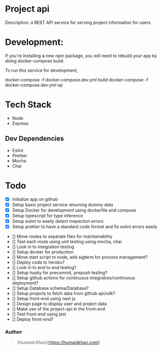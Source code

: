 # Project api

Description:
a REST API service for serving project information for users

# Development:

If you're installing a new npm package,
you will need to rebuild your app by doing docker-compose build

To run this service for development,

docker-compose -f docker-compose.dev.yml build
docker-compose -f docker-compose.dev.yml up

# Tech Stack

-   Node
-   Express

## Dev Dependencies

-   Eslint
-   Prettier
-   Mocha
-   Chai

# Todo

-   [x] Initialize app on github
-   [x] Setup basic project service returning dummy data
-   [x] Setup Docker for development using dockerfile and compose
-   [x] Setup typescript for type inference
-   [x] Setup eslint to easily detect inspection errors
-   [x] Setup prettier to have a standard code format and fix eslint errors easily
-   [] Move routes to separate files for maintainability
-   [] Test each route using unit testing using mocha, chai
-   [] Look in to integration testing
-   [] Setup docker for production
-   [] Move start script to node, add sigterm for process management?
-   [] Deploy code to heroku?
-   [] Look in to end to end testing?
-   [] Setup husky for precommit, prepush testing?
-   [] Setup github actions for continuous integration/continuous deployment?
-   [] Setup Database schema/Database?
-   [] Setup projects to fetch data from github api/sdk?
-   [] Setup front-end using next js
-   [] Design page to display user and project data
-   [] Make use of the project-api in the front-end
-   [] Test front-end using jest
-   [] Deploy front-end?

### Author

> (Humaid Khan)[https://humaidkhan.com]
